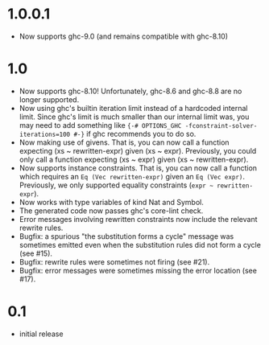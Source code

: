 # 1.0.0.1
* Now supports ghc-9.0 (and remains compatible with ghc-8.10)

# 1.0
* Now supports ghc-8.10! Unfortunately, ghc-8.6 and ghc-8.8 are no longer
  supported.
* Now using ghc's builtin iteration limit instead of a hardcoded internal
  limit. Since ghc's limit is much smaller than our internal limit was, you may
  need to add something like `{-# OPTIONS_GHC -fconstraint-solver-iterations=100 #-}`
  if ghc recommends you to do so.
* Now making use of givens. That is, you can now call a function expecting
  (xs ~ rewritten-expr) given (xs ~ expr). Previously, you could only call a
  function expecting (xs ~ expr) given (xs ~ rewritten-expr).
* Now supports instance constraints. That is, you can now call a function which
  requires an `Eq (Vec rewritten-expr)` given an `Eq (Vec expr)`. Previously,
  we only supported equality constraints (`expr ~ rewritten-expr`).
* Now works with type variables of kind Nat and Symbol.
* The generated code now passes ghc's core-lint check.
* Error messages involving rewritten constraints now include the relevant
  rewrite rules.
* Bugfix: a spurious "the substitution forms a cycle" message was sometimes
  emitted even when the substitution rules did not form a cycle (see #15).
* Bugfix: rewrite rules were sometimes not firing (see #21).
* Bugfix: error messages were sometimes missing the error location (see #17).

# 0.1
* initial release
